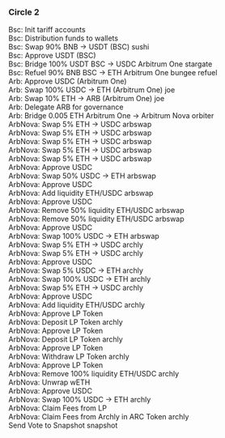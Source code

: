 ### Circle 2
Bsc: Init tariff accounts  
Bsc: Distribution funds to wallets  
Bsc: Swap 90% BNB -> USDT (BSC) sushi  
Bsc: Approve USDT (BSC)  
Bsc: Bridge 100% USDT BSC -> USDC Arbitrum One stargate  
Bsc: Refuel 90% BNB BSC -> ETH Arbitrum One bungee refuel  
Arb: Approve USDC (Arbitrum One)  
Arb: Swap 100% USDC -> ETH (Arbitrum One) joe  
Arb: Swap 10% ETH -> ARB (Arbitrum One) joe  
Arb: Delegate ARB for governance  
Arb: Bridge 0.005 ETH Arbitrum One -> Arbitrum Nova orbiter  
ArbNova: Swap 5% ETH -> USDC arbswap  
ArbNova: Swap 5% ETH -> USDC arbswap  
ArbNova: Swap 5% ETH -> USDC arbswap  
ArbNova: Swap 5% ETH -> USDC arbswap  
ArbNova: Swap 5% ETH -> USDC arbswap  
ArbNova: Approve USDC  
ArbNova: Swap 50% USDC -> ETH arbswap  
ArbNova: Approve USDC  
ArbNova: Add liquidity ETH/USDC arbswap  
ArbNova: Approve USDC  
ArbNova: Remove 50% liquidity ETH/USDC arbswap  
ArbNova: Remove 50% liquidity ETH/USDC arbswap  
ArbNova: Approve USDC  
ArbNova: Swap 100% USDC -> ETH arbswap  
ArbNova: Swap 5% ETH -> USDC archly  
ArbNova: Swap 5% ETH -> USDC archly  
ArbNova: Approve USDC  
ArbNova: Swap 5% USDC -> ETH archly  
ArbNova: Swap 100% USDC -> ETH archly  
ArbNova: Swap 5% ETH -> USDC archly  
ArbNova: Approve USDC  
ArbNova: Add liquidity ETH/USDC archly  
ArbNova: Approve LP Token  
ArbNova: Deposit LP Token archly  
ArbNova: Approve LP Token  
ArbNova: Deposit LP Token archly  
ArbNova: Approve LP Token  
ArbNova: Withdraw LP Token archly  
ArbNova: Approve LP Token  
ArbNova: Remove 100% liquidity ETH/USDC archly  
ArbNova: Unwrap wETH  
ArbNova: Approve USDC  
ArbNova: Swap 100% USDC -> ETH archly  
ArbNova: Claim Fees from LP  
ArbNova: Claim Fees from Archly in ARC Token archly  
Send Vote to Snapshot snapshot  
